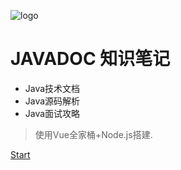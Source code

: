 ![logo](https://docsify.js.org/_media/icon.svg)

# JAVADOC 知识笔记

* Java技术文档
* Java源码解析
* Java面试攻略


> 使用Vue全家桶+Node.js搭建.

[Start](/readme.md)